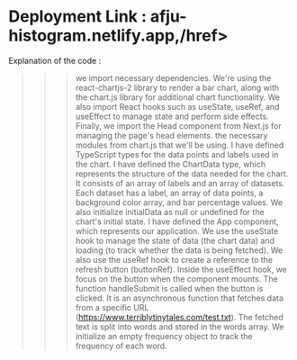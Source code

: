<h1> Deployment Link : <href> afju-histogram.netlify.app,/href> </h1>

Explanation of the code :
>>>we import necessary dependencies. We're using the react-chartjs-2 library to render a bar chart, along with the chart.js library for additional chart functionality. We also import React hooks such as useState, useRef, and useEffect to manage state and perform side effects. Finally, we import the Head component from Next.js for managing the page's head elements.
>>> the necessary modules from chart.js that we'll be using.
>>>  I have defined TypeScript types for the data points and labels used in the chart.
>>>I have defined the ChartData type, which represents the structure of the data needed for the chart. It consists of an array of labels and an array of datasets. Each dataset has a label, an array of data points, a background color array, and bar percentage values. We also initialize initialData as null or undefined for the chart's initial state.
>>>I have defined the App component, which represents our application. We use the useState hook to manage the state of data (the chart data) and loading (to track whether the data is being fetched). We also use the useRef hook to create a reference to the refresh button (buttonRef). Inside the useEffect hook, we focus on the button when the component mounts.
>>>The function handleSubmit is called when the button is clicked. It is an asynchronous function that fetches data from a specific URL (https://www.terriblytinytales.com/test.txt). The fetched text is split into words and stored in the words array. We initialize an empty frequency object to track the frequency of each word.
>>> 
